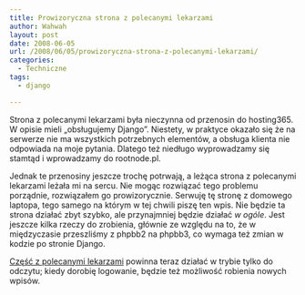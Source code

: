 ```yaml
---
title: Prowizoryczna strona z polecanymi lekarzami
author: Wahwah
layout: post
date: 2008-06-05
url: /2008/06/05/prowizoryczna-strona-z-polecanymi-lekarzami/
categories:
  - Techniczne
tags:
  - django

---
```

Strona z polecanymi lekarzami była nieczynna od przenosin do hosting365. W opisie mieli „obsługujemy Django”. Niestety, w praktyce okazało się że na serwerze nie ma wszystkich potrzebnych elementów, a obsługa klienta nie odpowiada na moje pytania. Dlatego też niedługo wyprowadzamy się stamtąd i wprowadzamy do rootnode.pl.

Jednak te przenosiny jeszcze trochę potrwają, a leżąca strona z polecanymi lekarzami leżała mi na sercu. Nie mogąc rozwiązać tego problemu porządnie, rozwiązałem go prowizorycznie. Serwuję tę stronę z domowego laptopa, tego samego na którym w tej chwili piszę ten wpis. Nie będzie ta strona działać zbyt szybko, ale przynajmniej będzie działać _w ogóle_. Jest jeszcze kilka rzeczy do zrobienia, głównie ze względu na to, że w międzyczasie przeszliśmy z phpbb2 na phpbb3, co wymaga też zmian w kodzie po stronie Django.

[Część z polecanymi lekarzami][1] powinna teraz działać w trybie tylko do odczytu; kiedy dorobię logowanie, będzie też możliwość robienia nowych wpisów.

 [1]: http://www.atopowe.pl/lekarze/